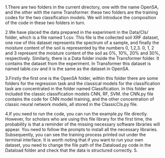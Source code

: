 1.There are two folders in the current directory, one with the name OpenSA, and the other with the name Transformer. these two folders are the training codes for the two classification models. We will introduce the composition of the code in these two folders in turn.

2.We have placed the data prepared in the experiment in the Data/Cls/ folder, which is a file named 1.csv. This file is the collected soil XRF dataset, one row of this dataset represents the spectrum of a sample, and finally the moisture content of the soil is represented by the numbers 0, 1,2,3. 0, 1, 2 and 3 represent the moisture content of the soil as 0%, 10%, 20% and 30%, respectively. Similarly, there is a Data folder inside the Transformer folder. It contains the dataset from the experiment. In Transformer this dataset is named table.csv and it is the same as the dataset in OpenSA.

3.Firstly the first one is the OpenSA folder, within this folder there are some folders for the regression task and the classical models for the classification task are concentrated in the folder named Classification. In this folder are included the classic classification models CNN, RF, SVM. the CNN.py file contains the code for CNN model training, and the other concentration of classic neural network models, all stored in the ClassicCls.py file.

4.If you need to run the code, you can run the example.py file directly. However, for scholars who are using this file library for the first time, the probability is that a reminder of the missing necessary software libraries will appear. You need to follow the prompts to install all the necessary libraries. Subsequently, you can see the training process printed out under the terminal interface. It is worth noting that if you want to run your own dataset, you need to change the file path of the Dataload.py code in the Dataload folder and check that the data is structured correctly.
5.
